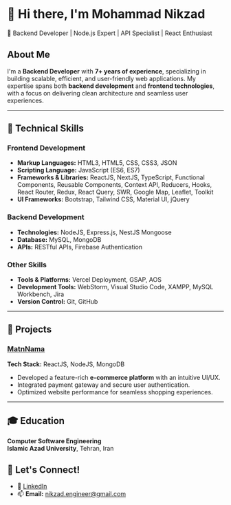 # 👋 Hi there, I'm Mohammad Nikzad

🚀 Backend Developer | Node.js Expert | API Specialist | React Enthusiast

## About Me

I'm a **Backend Developer** with **7+ years of experience**, specializing in building scalable, efficient, and user-friendly web applications. My expertise spans both **backend development** and **frontend technologies**, with a focus on delivering clean architecture and seamless user experiences.

---

## 🔧 **Technical Skills**

### **Frontend Development**

- **Markup Languages:** HTML3, HTML5, CSS, CSS3, JSON
- **Scripting Language:** JavaScript (ES6, ES7)
- **Frameworks & Libraries:** ReactJS, NextJS, TypeScript, Functional Components, Reusable Components, Context API, Reducers, Hooks, React Router, Redux, React Query, SWR, Google Map, Leaflet, Toolkit
- **UI Frameworks:** Bootstrap, Tailwind CSS, Material UI, jQuery

### **Backend Development**

- **Technologies:** NodeJS, Express.js, NestJS Mongoose
- **Database:** MySQL, MongoDB
- **APIs:** RESTful APIs, Firebase Authentication

### **Other Skills**

- **Tools & Platforms:** Vercel Deployment, GSAP, AOS
- **Development Tools:** WebStorm, Visual Studio Code, XAMPP, MySQL Workbench, Jira
- **Version Control:** Git, GitHub

---

## 🌟 **Projects**

### [MatnNama](https://www.matnnama.ir)

**Tech Stack:** ReactJS, NodeJS, MongoDB

- Developed a feature-rich **e-commerce platform** with an intuitive UI/UX.
- Integrated payment gateway and secure user authentication.
- Optimized website performance for seamless shopping experiences.

---

## 🎓 **Education**

**Computer Software Engineering**  
**Islamic Azad University**, Tehran, Iran

## 🤝 **Let's Connect!**

- 💼 [LinkedIn](https://www.linkedin.com/in/nikzadme/)
- 📫 **Email:** nikzad.engineer@gmail.com
